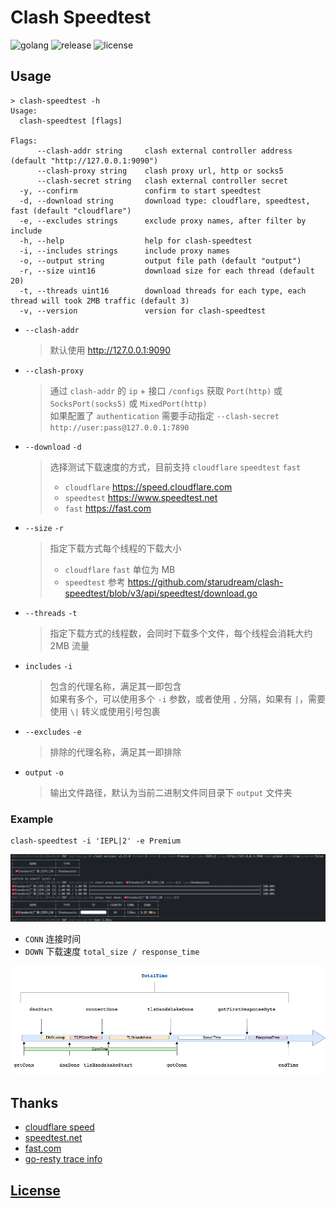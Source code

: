 # Clash Speedtest

![golang](https://img.shields.io/github/actions/workflow/status/starudream/clash-speedtest/golang.yml?style=for-the-badge&logo=github&label=golang)
![release](https://img.shields.io/github/v/release/starudream/clash-speedtest?style=for-the-badge)
![license](https://img.shields.io/github/license/starudream/clash-speedtest?style=for-the-badge)

## Usage

```
> clash-speedtest -h
Usage:
  clash-speedtest [flags]

Flags:
      --clash-addr string     clash external controller address (default "http://127.0.0.1:9090")
      --clash-proxy string    clash proxy url, http or socks5
      --clash-secret string   clash external controller secret
  -y, --confirm               confirm to start speedtest
  -d, --download string       download type: cloudflare, speedtest, fast (default "cloudflare")
  -e, --excludes strings      exclude proxy names, after filter by include
  -h, --help                  help for clash-speedtest
  -i, --includes strings      include proxy names
  -o, --output string         output file path (default "output")
  -r, --size uint16           download size for each thread (default 20)
  -t, --threads uint16        download threads for each type, each thread will took 2MB traffic (default 3)
  -v, --version               version for clash-speedtest
```

- `--clash-addr`
  > 默认使用 http://127.0.0.1:9090

- `--clash-proxy`
  > 通过 `clash-addr` 的 `ip` + 接口 `/configs` 获取 `Port(http)` 或 `SocksPort(socks5)` 或 `MixedPort(http)`  
  > 如果配置了 `authentication` 需要手动指定 `--clash-secret http://user:pass@127.0.0.1:7890`

- `--download` `-d`
  > 选择测试下载速度的方式，目前支持 `cloudflare` `speedtest` `fast`  
  > - `cloudflare` https://speed.cloudflare.com
  > - `speedtest` https://www.speedtest.net
  > - `fast` https://fast.com

- `--size` `-r`
  > 指定下载方式每个线程的下载大小
  > - `cloudflare` `fast` 单位为 MB
  > - `speedtest` 参考 https://github.com/starudream/clash-speedtest/blob/v3/api/speedtest/download.go

- `--threads` `-t`
  > 指定下载方式的线程数，会同时下载多个文件，每个线程会消耗大约 2MB 流量

- `includes` `-i`
  > 包含的代理名称，满足其一即包含  
  > 如果有多个，可以使用多个 `-i` 参数，或者使用 `,` 分隔，如果有 `|`，需要使用 `\|` 转义或使用引号包裹

- `--excludes` `-e`
  > 排除的代理名称，满足其一即排除

- `output` `-o`
  > 输出文件路径，默认为当前二进制文件同目录下 `output` 文件夹

### Example

```shell
clash-speedtest -i 'IEPL|2' -e Premium
```

![test](./docs/test.png)

- `CONN` 连接时间
- `DOWN` 下载速度 `total_size / response_time`

![TraceInfo](./docs/vearne.cc-39953-trace-info.png)

## Thanks

- [cloudflare speed](https://speed.cloudflare.com)
- [speedtest.net](https://www.speedtest.net)
- [fast.com](https://fast.com)
- [go-resty trace info](https://vearne.cc/archives/39953)

## [License](./LICENSE)
